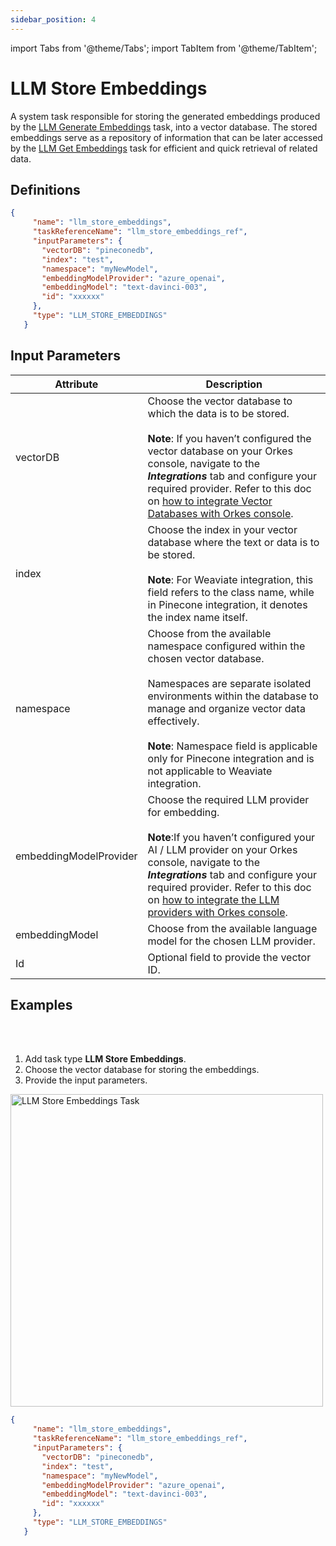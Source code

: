 ```yaml
---
sidebar_position: 4
---
```

import Tabs from '@theme/Tabs';
import TabItem from '@theme/TabItem';

# LLM Store Embeddings

A system task responsible for storing the generated embeddings produced by the [LLM Generate Embeddings](https://orkes.io/content/reference-docs/ai-tasks/llm-generate-embeddings) task, into a vector database. The stored embeddings serve as a repository of information that can be later accessed by the [LLM Get Embeddings](https://orkes.io/content/reference-docs/ai-tasks/llm-get-embeddings) task for efficient and quick retrieval of related data.

## Definitions

```json
{
     "name": "llm_store_embeddings",
     "taskReferenceName": "llm_store_embeddings_ref",
     "inputParameters": {
       "vectorDB": "pineconedb",
       "index": "test",
       "namespace": "myNewModel",
       "embeddingModelProvider": "azure_openai",
       "embeddingModel": "text-davinci-003",
       "id": "xxxxxx"
     },
     "type": "LLM_STORE_EMBEDDINGS"
   }
```

## Input Parameters

| Attribute | Description |
| ---------- | ----------- |
| vectorDB | Choose the vector database to which the data is to be stored. <br/><br/>**Note**: If you haven’t configured the vector database on your Orkes console, navigate to the **_Integrations_** tab and configure your required provider. Refer to this doc on [how to integrate Vector Databases with Orkes console](https://orkes.io/content/category/integrations/vector-databases). |
| index | Choose the index in your vector database where the text or data is to be stored.<br/><br/>**Note**: For Weaviate integration, this field refers to the class name, while in Pinecone integration, it denotes the index name itself. | 
| namespace | Choose from the available namespace configured within the chosen vector database.<br/><br/>Namespaces are separate isolated environments within the database to manage and organize vector data effectively.<br/><br/>**Note**: Namespace field is applicable only for Pinecone integration and is not applicable to Weaviate integration. |
| embeddingModelProvider | Choose the required LLM provider for embedding.<br/><br/>**Note**:If you haven’t configured your AI / LLM provider on your Orkes console, navigate to the **_Integrations_** tab and configure your required provider. Refer to this doc on [how to integrate the LLM providers with Orkes console](https://orkes.io/content/category/integrations/ai-llm). |
| embeddingModel | Choose from the available language model for the chosen LLM provider. |
| Id | Optional field to provide the vector ID. |

## Examples

<Tabs>
<TabItem value="UI" label="UI" className="paddedContent">

<div className="row">
<div className="col col--4">

<br/>
<br/>

1. Add task type **LLM Store Embeddings**.
2. Choose the vector database for storing the embeddings.
3. Provide the input parameters.

</div>
<div className="col">
<div className="embed-loom-video">

<p><img src="/content/img/llm-store-embeddings-ui.png" alt="LLM Store Embeddings Task" width="500" height="auto"/></p>

</div>
</div>
</div>



</TabItem>
 <TabItem value="JSON" label="JSON">

```json
{
     "name": "llm_store_embeddings",
     "taskReferenceName": "llm_store_embeddings_ref",
     "inputParameters": {
       "vectorDB": "pineconedb",
       "index": "test",
       "namespace": "myNewModel",
       "embeddingModelProvider": "azure_openai",
       "embeddingModel": "text-davinci-003",
       "id": "xxxxxx"
     },
     "type": "LLM_STORE_EMBEDDINGS"
   }
```
</TabItem>
</Tabs>